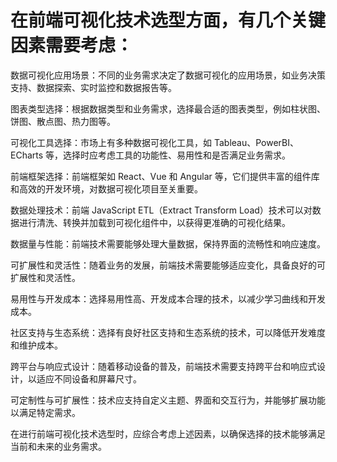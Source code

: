 # 在前端可视化技术选型方面，有几个关键因素需要考虑：

数据可视化应用场景：不同的业务需求决定了数据可视化的应用场景，如业务决策支持、数据探索、实时监控和数据报告等。

图表类型选择：根据数据类型和业务需求，选择最合适的图表类型，例如柱状图、饼图、散点图、热力图等。

可视化工具选择：市场上有多种数据可视化工具，如 Tableau、PowerBI、ECharts 等，选择时应考虑工具的功能性、易用性和是否满足业务需求。

前端框架选择：前端框架如 React、Vue 和 Angular 等，它们提供丰富的组件库和高效的开发环境，对数据可视化项目至关重要。

数据处理技术：前端 JavaScript ETL（Extract Transform Load）技术可以对数据进行清洗、转换并加载到可视化组件中，以获得更准确的可视化结果。

数据量与性能：前端技术需要能够处理大量数据，保持界面的流畅性和响应速度。

可扩展性和灵活性：随着业务的发展，前端技术需要能够适应变化，具备良好的可扩展性和灵活性。

易用性与开发成本：选择易用性高、开发成本合理的技术，以减少学习曲线和开发成本。

社区支持与生态系统：选择有良好社区支持和生态系统的技术，可以降低开发难度和维护成本。

跨平台与响应式设计：随着移动设备的普及，前端技术需要支持跨平台和响应式设计，以适应不同设备和屏幕尺寸。

可定制性与可扩展性：技术应支持自定义主题、界面和交互行为，并能够扩展功能以满足特定需求。

在进行前端可视化技术选型时，应综合考虑上述因素，以确保选择的技术能够满足当前和未来的业务需求。

